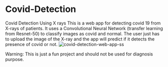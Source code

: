 # Covid-Detection
Covid Detection Using X rays
This is a web app for detecting covid 19 from X-rays of patients. It uses a Convolutional Neural Network (transfer learning from Resnet-50) to classify images as covid and normal.
The user just has to upload the image of the X-ray and the app will predict if it detects the presence of covid or not. 
![covid-detection-web-app-ss](https://user-images.githubusercontent.com/75407056/150370392-a9fcf8c2-1f1a-4ace-8450-84755b52c81b.PNG)


Warning: This is just a fun project and should not be used for diagnosis purpose.
